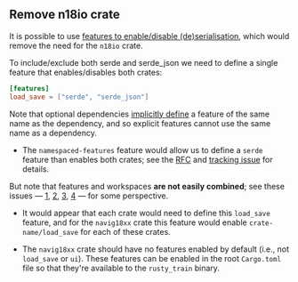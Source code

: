 ## Remove n18io crate

It is possible to use [features to enable/disable (de)serialisation](https://rust-lang.github.io/api-guidelines/interoperability.html#data-structures-implement-serdes-serialize-deserialize-c-serde), which would remove the need for the `n18io` crate.

To include/exclude both serde and serde_json we need to define a single feature that enables/disables both crates:

```toml
[features]
load_save = ["serde", "serde_json"]
```

Note that optional dependencies [implicitly define](https://doc.rust-lang.org/cargo/reference/features.html) a feature of the same name as the dependency, and so explicit features cannot use the same name as a dependency.

- The `namespaced-features` feature would allow us to define a `serde` feature than enables both crates; see the [RFC](https://github.com/rust-lang/rfcs/pull/3143) and [tracking issue](https://github.com/rust-lang/cargo/issues/5565) for details.

But note that features and workspaces **are not easily combined**; see these issues — [1](https://github.com/rust-lang/cargo/issues/4463), [2](https://github.com/rust-lang/cargo/issues/5015), [3](https://github.com/rust-lang/cargo/issues/5251), [4](https://github.com/rust-lang/cargo/issues/9094) — for some perspective.

- It would appear that each crate would need to define this `load_save` feature, and for the `navig18xx` crate this feature would enable `crate-name/load_save` for each of these crates.

- The `navig18xx` crate should have no features enabled by default (i.e., not `load_save` or `ui`).
  These features can be enabled in the root `Cargo.toml` file so that they're available to the `rusty_train` binary.
